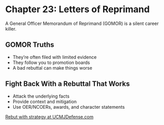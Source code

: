 # Chapter 23: Letters of Reprimand

A General Officer Memorandum of Reprimand (GOMOR) is a silent career killer.

## GOMOR Truths

- They’re often filed with limited evidence
- They follow you to promotion boards
- A bad rebuttal can make things worse

## Fight Back With a Rebuttal That Works

- Attack the underlying facts
- Provide context and mitigation
- Use OER/NCOERs, awards, and character statements

[Rebut with strategy at UCMJDefense.com](https://ucmjdefense.com)
